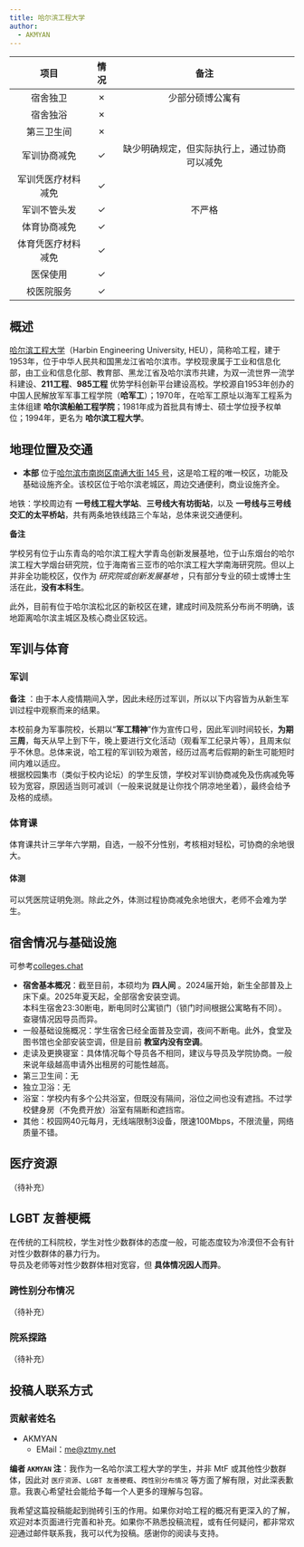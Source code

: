 ```yaml
---
title: 哈尔滨工程大学
author:
  - AKMYAN
---
```


|        项目        | 情况 |     备注     |
| :----------------: | :--: | :----------: |
|      宿舍独卫      |  ✗   |  少部分硕博公寓有  |
|      宿舍独浴      |  ✗   |              |
|     第三卫生间     |  ✗   |              |
|    军训协商减免    |  ✓   |   缺少明确规定，但实际执行上，通过协商可以减免           |
| 军训凭医疗材料减免 |  ✓   |              |
|    军训不管头发    |  ✓   | 不严格 |
|    体育协商减免    |  ✓   |              |
| 体育凭医疗材料减免 |  ✓   |              |
|      医保使用      |  ✓   |              |
|     校医院服务     |  ✓   |              |

## 概述

[哈尔滨工程大学](http://www.hrbeu.edu.cn/)（Harbin Engineering University, HEU），简称哈工程，建于1953年，位于中华人民共和国黑龙江省哈尔滨市。学校现隶属于工业和信息化部，由工业和信息化部、教育部、黑龙江省及哈尔滨市共建，为双一流世界一流学科建设、__211工程__、__985工程__ 优势学科创新平台建设高校。学校源自1953年创办的中国人民解放军军事工程学院（__哈军工__）；1970年，在哈军工原址以海军工程系为主体组建 __哈尔滨船舶工程学院__；1981年成为首批具有博士、硕士学位授予权单位；1994年，更名为 __哈尔滨工程大学__。  

## 地理位置及交通

- __本部__ 位于[哈尔滨市南岗区南通大街 145 号](https://surl.amap.com/EqvNPl16dgo)，这是哈工程的唯一校区，功能及基础设施齐全。该校区位于哈尔滨老城区，周边交通便利，商业设施齐全。

地铁：学校周边有 __一号线工程大学站__、__三号线大有坊街站__，以及 __一号线与三号线交汇的太平桥站__，共有两条地铁线路三个车站，总体来说交通便利。

__备注__

学校另有位于山东青岛的哈尔滨工程大学青岛创新发展基地，位于山东烟台的哈尔滨工程大学烟台研究院，位于海南省三亚市的哈尔滨工程大学南海研究院。但以上并非全功能校区，仅作为 _研究院或创新发展基地_ ，只有部分专业的硕士或博士生活在此，__没有本科生__。

此外，目前有位于哈尔滨松北区的新校区在建，建成时间及院系分布尚不明确，该地距离哈尔滨主城区及核心商业区较远。

## 军训与体育

### 军训

__备注__ ：由于本人疫情期间入学，因此未经历过军训，所以以下内容皆为从新生军训过程中观察而来的结果。

本校前身为军事院校，长期以“__军工精神__”作为宣传口号，因此军训时间较长，__为期三周__，每天从早上到下午，晚上要进行文化活动（观看军工纪录片等），且周末似乎不休息。总体来说，哈工程的军训较为艰苦，经历过高考后假期的新生可能短时间内难以适应。  
根据校园集市（类似于校内论坛）的学生反馈，学校对军训协商减免及伤病减免等较为宽容，原因适当则可减训（一般来说就是让你找个阴凉地坐着），最终会给予及格的成绩。  

### 体育课

体育课共计三学年六学期，自选，一般不分性别，考核相对轻松，可协商的余地很大。

#### 体测

可以凭医院证明免测。除此之外，体测过程协商减免余地很大，老师不会难为学生。

## 宿舍情况与基础设施

可参考[colleges.chat](https://colleges.chat/universities/ha-er-bin-gong-cheng-da-xue)

- __宿舍基本概况__：截至目前，本硕均为 __四人间__ 。2024届开始，新生全部普及上床下桌。2025年夏天起，全部宿舍安装空调。  
  本科生宿舍23:30断电，断电同时公寓锁门（锁门时间根据公寓略有不同）。  
  查寝情况因导员而异。
- 一般基础设施概况：学生宿舍已经全面普及空调，夜间不断电。此外，食堂及图书馆也全部安装空调，但是目前 __教室内没有空调__。
- 走读及更换寝室：具体情况每个导员各不相同，建议与导员及学院协商。一般来说年级越高申请外出租房的可能性越高。
- 第三卫生间：无
- 独立卫浴：无
- 浴室：学校内有多个公共浴室，但既没有隔间，浴位之间也没有遮挡。不过学校健身房（不免费开放）浴室有隔断和遮挡帘。
- 其他：校园网40元每月，无线端限制3设备，限速100Mbps，不限流量，网络质量不错。

## 医疗资源

（待补充）

## LGBT 友善梗概

在传统的工科院校，学生对性少数群体的态度一般，可能态度较为冷漠但不会有针对性少数群体的暴力行为。  
导员及老师等对性少数群体相对宽容，但 __具体情况因人而异__。  

### 跨性别分布情况

（待补充）

### 院系探路

（待补充）

<!-- ## 其他信息 -->

## 投稿人联系方式

### 贡献者姓名

- AKMYAN
  - EMail：[me@ztmy.net](mailto:me@ztmy.net)

__编者 `AKMYAN` 注__：我作为一名哈尔滨工程大学的学生，并非 MtF 或其他性少数群体，因此对 `医疗资源`、`LGBT 友善梗概`、`跨性别分布情况` 等方面了解有限，对此深表歉意。我衷心希望社会能给予每一个人更多的理解与包容。

我希望这篇投稿能起到抛砖引玉的作用。如果你对哈工程的概况有更深入的了解，欢迎对本页面进行完善和补充。如果你不熟悉投稿流程，或有任何疑问，都非常欢迎通过邮件联系我，我可以代为投稿。感谢你的阅读与支持。
